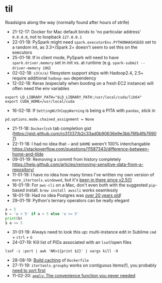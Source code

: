 # til

Roadsigns along the way (normally found after hours of strife)

* 21-12-17: Docker for Mac default binds to 'no particular address' `0.0.0.0`, not to loopback `127.0.0.1`
* 22-01-18: PySpark might need `spark.executorEnv.PYTHONHASHSEED` set to a random int, as 3.3+/Spark 2+ doesn't seem to set this on the executors
* 25-01-18: If in client mode, PySpark will need to have `spark.driver.memory` set in init vs. at runtime (e.g. `spark-submit --driver-memory 10G`)
* 02-02-18: `s3(n/a)` filesystem support ships with Hadoop2.4, 2.5+ require additional `hadoop-aws` dependency
* 12-02-18: Keras (especially when booting on a fresh EC2 instance) will often need the env variables 
```
export LD_LIBRARY_PATH="$LD_LIBRARY_PATH:/usr/local/cuda/lib64"
export CUDA_HOME=/usr/local/cuda
```
* 16-02-18: If `SettingWithCopyWarning` is being a PITA with `pandas`, stick in 
```
pd.options.mode.chained_assignment = None
```
* 21-11-18: `Docker`/`zsh` tab completion gist (https://gist.github.com/ro31337/b2c33ad0b90636e9e3bb76fb4fb76907)
* 22-11-18: I had no idea that `~` and `$HOME` weren't 100% interchangable https://stackoverflow.com/questions/11587343/difference-between-home-and-tilde
* 09-01-19: Removing a commit from history completely https://help.github.com/articles/removing-sensitive-data-from-a-repository/
* 11-01-19: I have no idea how many times I've written my own version of `more_itertools.windowed`, but it's [been in there since v2.5(!)](https://more-itertools.readthedocs.io/en/latest/api.html#windowing)
* 16-01-19: For `aws-cli` on a Mac, don't even both with the suggested `pip`-based install. `brew install awscli` works seamlessly
* 18-01-19: Had no idea Postgres was [over 20 years old](https://www.postgresql.org/docs/current/history.html)! 
* 29-01-19: Python's ternary operators can be really elegant
```python
a = 5
b = 'a < 5' if a < 5 else 'a >= 5'
print(b)
$ a >= 5
```
* 31-01-19: Always need to look this up: multi-instance edit in Sublime `cmd` + `ctrl` + `G`
* 24-07-19: Kill list of PIDs associated with an `lsof`/open files 
```
lsof -i :port | awk 'NR>1{print $2}' | xargs kill -9
```
* 28-08-19: [Build caching](https://medium.com/@aidobreen/using-docker-dont-forget-to-use-build-caching-6e2b4f43771e) of `Dockerfile`
* 27-11-19: `itertools.groupby` works on contiguous items(!), you probably [need to sort first](https://docs.python.org/3/library/itertools.html#itertools.groupby)
* 11-02-20: [`apply`: The convenience function you never needed](https://stackoverflow.com/a/54432584)
